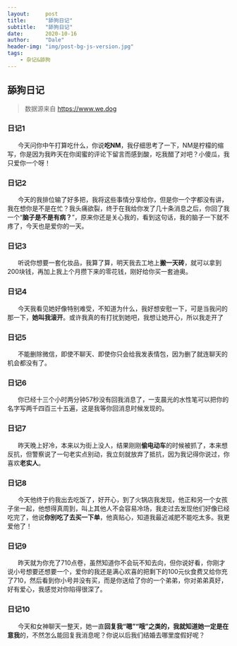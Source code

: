 ```yaml
---
layout:     post
title:      "舔狗日记"
subtitle:   "舔狗日记"
date:       2020-10-16
author:     "Dale"
header-img: "img/post-bg-js-version.jpg"
tags:
    - 杂记&舔狗 
---
```


## 舔狗日记
> 数据源来自 https://www.we.dog 

### 日记1
&#160;&#160; &#160; &#160;今天问你中午打算吃什么，你说**吃NM**，我仔细思考了一下，NM是柠檬的缩写，你是因为我昨天在你闺蜜的评论下留言而感到酸，吃我醋了对吧？小傻瓜，我只爱你一个呀！

### 日记2
&#160;&#160; &#160; &#160;今天的我排位输了好多把，我将这些事情分享给你，但是你一个字都没有讲，我在想你是不是在忙？我头痛欲裂，终于在我给你发了几十条消息之后，你回了我一个“**脑子是不是有病？**”，原来你还是关心我的，看到这句话，我的脑子一下就不疼了，今天也是爱你的一天。

### 日记3
&#160;&#160; &#160; &#160;听说你想要一套化妆品，我算了算，明天我去工地上**搬一天砖**，就可以拿到200块钱，再加上我上个月攒下来的零花钱，刚好给你买一套迪奥。

### 日记4
&#160;&#160; &#160; &#160;今天我看见她好像特别难受，不知道为什么，我好想安慰一下，可是当我问的那一下，**她叫我滚开**。或许我真的有打扰到她吧，我想让她开心，所以我走开了

### 日记5
&#160;&#160; &#160; &#160;不能删除微信，即使不聊天、即使你只会给我发表情包，因为删了就连聊天的机会都没有了。

### 日记6
&#160;&#160; &#160; &#160;你已经十三个小时两分钟57秒没有回我消息了，一支晨光的水性笔可以把你的名字写两千四百三十五遍，这是我等你回消息时候发现的。

### 日记7
&#160;&#160; &#160; &#160;昨天晚上好冷，本来以为街上没人，结果刚刚**偷电动车**的时候被抓了，本来想反抗，但警察说了一句老实点别动，我立刻就放弃了抵抗，因为我记得你说过，你喜欢**老实人**。

### 日记8
&#160;&#160; &#160; &#160;今天他终于约我出去吃饭了，好开心，到了火锅店我发现，他正和另一个女孩子坐一起，他想得真周到，叫上其他人不会容易冷场，我走过去发现他们好像已经吃完了，他说**你别吃了去买一下单**，他真贴心，知道我最近减肥不能吃太多。我更爱他了！

### 日记9
&#160;&#160; &#160; &#160;昨天就为你充了710点卷，虽然知道你不会玩不知去向，但你说好看，你刚才说小号想要还想要一个，爱你的我还是满心欢喜的把剩下的100元伙食费又给你充了710，然后看到你小号并没有买，而是你送给了你的一个弟弟，你对弟弟真好，好有爱心，我感觉对你陷得很深了。

### 日记10
&#160;&#160; &#160; &#160;今天和女神聊天一整天，她一直**回复我“嗯”“哦”**之类的，我就知道她一定是**在意我**的，不然怎么能回复我消息呢？你说以后我们结婚去哪里度假好呢？
